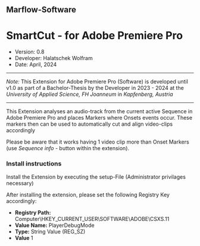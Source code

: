 ## Marflow-Software 
# SmartCut - for Adobe Premiere Pro

- Version: 0.8
- Developer: Halatschek Wolfram
- Date: April, 2024

---

*Note:* This Extension for Adobe Premiere Pro (Software) is developed until v1.0 as part of a Bachelor-Thesis by the Developer in 2023 - 2024 at the *University of Applied Science, FH Joanneum* in *Kapfenberg, Austria*

---

This Extension analyses an audio-track from the current active Sequence in Adobe Premiere Pro and places Markers where Onsets events occur. These markers then can be used to automatically cut and align video-clips accordingly

Please be aware that it works having 1 video clip more than Onset Markers (use *Sequence info* - button within the extension). 


### Install instructions

Install the Extension by executing the setup-File (Administrator privilages necessary)

After installing the extension, please set the following Registry Key accordingly:

- **Registry Path:** Computer\HKEY_CURRENT_USER\SOFTWARE\ADOBE\CSXS.11
- **Value Name:** PlayerDebugMode
- **Type:** String Value (REG_SZ)
- **Value** 1



